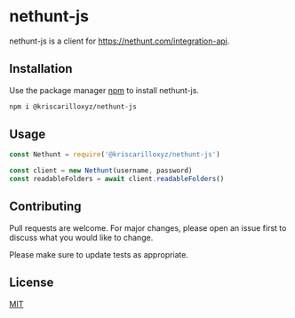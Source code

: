 # nethunt-js

nethunt-js is a client for https://nethunt.com/integration-api.

## Installation

Use the package manager [npm](https://www.npmjs.com/) to install nethunt-js.

```bash
npm i @kriscarilloxyz/nethunt-js
```

## Usage

```javascript
const Nethunt = require('@kriscarilloxyz/nethunt-js')

const client = new Nethunt(username, password) 
const readableFolders = await client.readableFolders()
```

## Contributing
Pull requests are welcome. For major changes, please open an issue first to discuss what you would like to change.

Please make sure to update tests as appropriate.

## License
[MIT](https://choosealicense.com/licenses/mit/)